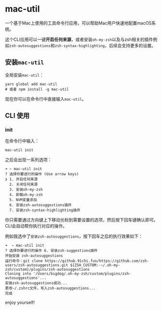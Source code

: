 # mac-util

一个基于Mac上使用的工具命令行应用，可以帮助Mac用户快速地配置macOS系统。

这个CLI应用可以一键**开启任何来源**，或者安装`oh-my-zsh`以及与zsh相关的插件例如`zsh-autosuggestions`和`zsh-syntax-highlighting`，后续会支持更多的设置。


## 安装`mac-util`

全局安装`mac-util`：

```shell
yarn global add mac-util 
# 或者 npm install -g mac-util
```

现在你可以在命令行中直接输入`mac-util`。

## CLI 使用

### init

在命令行中输入：

```shell
mac-util init
```

之后会出现一系列选项：

```shell
➜ ~ mac-util init
? 选择你要进行的操作 (Use arrow keys)
❯ 1. 开启任何来源
  2. 关闭任何来源
  3. 安装oh-my-zsh
  4. 卸载oh-my-zsh
  5. NVM变量添加
  6. 安装zsh-autosuggestions插件
  7. 安装zsh-syntax-highlighting插件
```

你只需要通过方向键上下移动光标到需要设置的选项，然后按下回车键确认即可。CLI会自动帮你执行对应的操作。

例如我选中了`安装zsh-autosuggestions`，按下回车之后的执行效果如下：

```shell
➜  ~ mac-util init
? 选择你要进行的操作 6. 安装zsh-suggestions插件
开始安装 zsh-autosuggestions
运行命令：git clone https://github.91chi.fun/https://github.com/zsh-users/zsh-autosuggestions.git ${ZSH_CUSTOM:-~/.oh-my-zsh/custom}/plugins/zsh-autosuggestions
Cloning into '/Users/bigdog/.oh-my-zsh/custom/plugins/zsh-autosuggestions'...
安装zsh-autosuggestions成功...
更改~/.zshrc文件，写入zsh-autosuggestions...
完成
```

enjoy yourself!